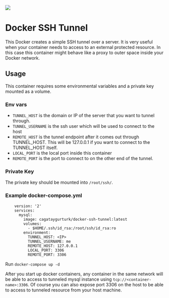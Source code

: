 [![](https://images.microbadger.com/badges/image/cagataygurturk/docker-ssh-tunnel.svg)](https://microbadger.com/images/cagataygurturk/docker-ssh-tunnel)

# Docker SSH Tunnel

This Docker creates a simple SSH tunnel over a server. It is very useful when your container needs to access to an external protected resource. In this case this container might behave like a proxy to outer space inside your Docker network.

## Usage

This container requires some environmental variables and a private key mounted as a volume.

### Env vars

* `TUNNEL_HOST` is the domain or IP of the server that you want to tunnel through.
* `TUNNEL_USERNAME` is the ssh user which will be used to connect to the host
* `REMOTE_HOST` is the tunnel endpoint after it comes out through TUNNEL\_HOST. This will be 127.0.0.1 if you want to connect to the TUNNEL_HOST itself.
* `LOCAL_PORT` is the local port inside this container
* `REMOTE_PORT` is the port to connect to on the other end of the tunnel.

### Private Key
The private key should be mounted into `/root/ssh/`.

### Example docker-compose.yml

```
    version: '2'
    services:
      mysql:
        image: cagataygurturk/docker-ssh-tunnel:latest
        volumes:
          - $HOME/.ssh/id_rsa:/root/ssh/id_rsa:ro
        environment:
          TUNNEL_HOST: <IP>
          TUNNEL_USERNAME: me
          REMOTE_HOST: 127.0.0.1
          LOCAL_PORT: 3306
          REMOTE_PORT: 3306
```

Run `docker-compose up -d`

After you start up docker containers, any container in the same network will be able to access to tunneled mysql instance using ```tcp://<container-name>:3306```. Of course you can also expose port 3306 on the host to be able to access to tunneled resource from your host machine.
